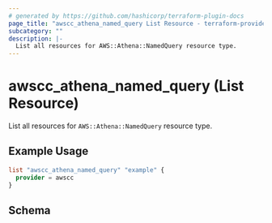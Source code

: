 ```yaml
---
# generated by https://github.com/hashicorp/terraform-plugin-docs
page_title: "awscc_athena_named_query List Resource - terraform-provider-awscc"
subcategory: ""
description: |-
  List all resources for AWS::Athena::NamedQuery resource type.
---
```


# awscc_athena_named_query (List Resource)

List all resources for `AWS::Athena::NamedQuery` resource type.

## Example Usage

```terraform
list "awscc_athena_named_query" "example" {
  provider = awscc
}
```

<!-- schema generated by tfplugindocs -->
## Schema
